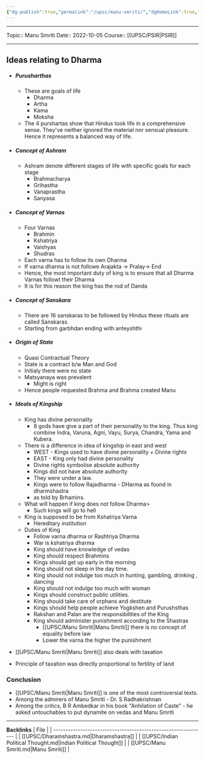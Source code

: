 ```yaml
---
{"dg-publish":true,"permalink":"/upsc/manu-smriti/","dgHomeLink":true,"dgPassFrontmatter":false}
---
```


----
Topic:: Manu Smriti
Date:: 2022-10-05
Course:: [[UPSC/PSIR|PSIR]] 

----
## Ideas relating to Dharma 
- ##### Purusharthas 
	- These are goals of life
		- Dharma 
		- Artha 
		- Kama 
		- Moksha 
	- The 4 purshartas show that Hindus took life in a comprehensive sense. They've neither ignored the material nor sensual pleasure. Hence it represents a balanced way of life.
- ##### Concept of Ashram 
	- Ashram denote different stages of life with specific goals for each stage 
		- Brahmacharya 
		- Grihastha 
		- Vanaprastha
		- Sanyasa
 - ##### Concept of Varnas 
	- Four Varnas
		- Brahmin 
		- Kshatriya 
		- Vaishyas 
		- Shudras
	- Each varna has to follow its own Dharma 
	- If varna dharma is not followe Arajakta -> Pralay-> End 
	- Hence, the most important duty of king is to ensure that all Dharma Varnas followt their Dharma
	- It is for this reason the king has the rod of Danda
- ##### Concept of Sanskara
	- There are 16 sanskaras to be followed by Hindus these rituals are called Sanskaras. 
	- Starting from garbhdan ending with anteyshthi 
- ##### Origin of State
	- Quasi Contractual Theory 
	- State is a contract b/w Man and God 
	- Initialy there were no state 
	- Matsyanaya was prevalent
		- Might is right
	- Hence people requested Brahma and Brahma created Manu 
- ##### Ideals of Kingship 
	- King has divine personality 
		- 8 gods have give a part of their personality to the king. Thus king combine Indra, Varuna, Agni, Vayu, Surya, Chandra, Yama and Kubera.
	- There is a difference in idea of kingship in east and west 
		- WEST - Kings used to have divine personality + Divine rights 
		- EAST - King only had divine personality 
		- Divine rights symbolise absolute authority 
		- Kings did not have absolute authority 
		- They were under a law. 
		- Kings were to follow Rajadharma - DHarma as found in dharmshastra
		- as told by Brhamins. 
	- What will happen if king does not follow Dharma> 
		- Such kings will go to hell
	- King is supposed to be from Kshatriya Varna 
		- Hereditary institution 
	- Duties of King 
		- Follow varna dharma or Rashtriya Dharma 
		- War is kshatriya dharma 
		- King should have knowledge of vedas 
		- King should respect Brahmins 
		- Kings should get up early in the morning 
		- King should not sleep in the day time. 
		- King should not indulge too much in hunting, gambling, drinking , dancing 
		- King should not indulge too much with woman 
		- Kings should construct public utilities. 
		- King should take care of orphans and destitute 
		- Kings should help people achieve Yogkshen and Purushsthas
		- Rakshan and Palan are the responsibilities of the King
		- King should administer punishment according to the Shastras
			- [[UPSC/Manu Smriti|Manu Smriti]] there is no concept of equality before law
			- Lower the varna the higher the punishment

- [[UPSC/Manu Smriti|Manu Smriti]] also deals with taxation 
- Principle of taxation was directly proportional to fertility of land 

### Conclusion 
- [[UPSC/Manu Smriti|Manu Smriti]] is one of the most controversial texts. 
- Among the admirers of Manu Smriti - Dr. S Radhakrishnan
- Among the critics, B R Ambedkar in his book "Anhilation of Caste" - he asked untouchables to put dynamite on vedas and Manu Smriti



---
**Backlinks**
| File                                                           |
| -------------------------------------------------------------- |
| [[UPSC/Dharamshastra.md\|Dharamshastra]]                       |
| [[UPSC/Indian Political Thought.md\|Indian Political Thought]] |
| [[UPSC/Manu Smriti.md\|Manu Smriti]]                           |



